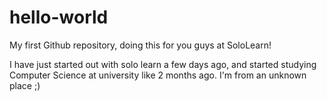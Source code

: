 # hello-world
My first Github repository, doing this for you guys at SoloLearn!

I have just started out with solo learn a few days ago, and started studying Computer Science at university like 2 months ago.
I'm from an unknown place ;)
